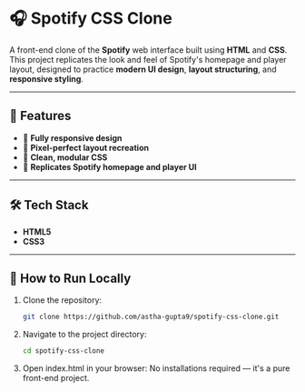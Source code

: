 # 🎧 Spotify CSS Clone

A front-end clone of the **Spotify** web interface built using **HTML** and **CSS**.  
This project replicates the look and feel of Spotify's homepage and player layout, designed to practice **modern UI design**, **layout structuring**, and **responsive styling**.

---

## 🚀 Features

- 🔹 **Fully responsive design**
- 🔹 **Pixel-perfect layout recreation**
- 🔹 **Clean, modular CSS**
- 🔹 **Replicates Spotify homepage and player UI**

---

## 🛠️ Tech Stack

- **HTML5**
- **CSS3**

---

## 📂 How to Run Locally

1. Clone the repository:
   ```bash
   git clone https://github.com/astha-gupta9/spotify-css-clone.git
2. Navigate to the project directory:
   ```bash
   cd spotify-css-clone
3. Open index.html in your browser:
   No installations required — it's a pure front-end project.


